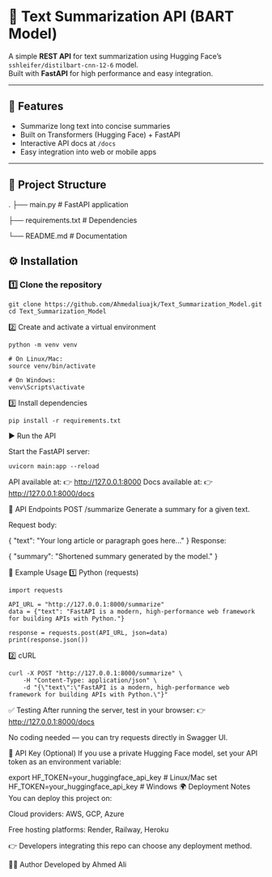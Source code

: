 # 📄 Text Summarization API (BART Model)

A simple **REST API** for text summarization using Hugging Face’s `sshleifer/distilbart-cnn-12-6` model.  
Built with **FastAPI** for high performance and easy integration.  

---

## 🚀 Features
- Summarize long text into concise summaries  
- Built on Transformers (Hugging Face) + FastAPI  
- Interactive API docs at `/docs`  
- Easy integration into web or mobile apps  

---

## 📂 Project Structure
.
├── main.py # FastAPI application


├── requirements.txt # Dependencies


└── README.md # Documentation



## ⚙️ Installation

### 1️⃣ Clone the repository

```
git clone https://github.com/Ahmedaliuajk/Text_Summarization_Model.git
cd Text_Summarization_Model

```
2️⃣ Create and activate a virtual environment

```
python -m venv venv

# On Linux/Mac:
source venv/bin/activate

# On Windows:
venv\Scripts\activate

```
3️⃣ Install dependencies

```
pip install -r requirements.txt
```

▶️ Run the API

Start the FastAPI server:

```
uvicorn main:app --reload

````
API available at: 👉 http://127.0.0.1:8000
Docs available at: 👉 http://127.0.0.1:8000/docs

📡 API Endpoints
POST /summarize
Generate a summary for a given text.

Request body:

{
  "text": "Your long article or paragraph goes here..."
}
Response:


{
  "summary": "Shortened summary generated by the model."
}


🧪 Example Usage
1️⃣ Python (requests)

```
import requests

API_URL = "http://127.0.0.1:8000/summarize"
data = {"text": "FastAPI is a modern, high-performance web framework for building APIs with Python."}

response = requests.post(API_URL, json=data)
print(response.json())

```
2️⃣ cURL

```
curl -X POST "http://127.0.0.1:8000/summarize" \
    -H "Content-Type: application/json" \
    -d "{\"text\":\"FastAPI is a modern, high-performance web framework for building APIs with Python.\"}"

```

✅ Testing
After running the server, test in your browser:
👉 http://127.0.0.1:8000/docs

No coding needed — you can try requests directly in Swagger UI.

🔑 API Key (Optional)
If you use a private Hugging Face model, set your API token as an environment variable:


export HF_TOKEN=your_huggingface_api_key   # Linux/Mac
set HF_TOKEN=your_huggingface_api_key      # Windows
🌍 Deployment Notes
You can deploy this project on:

Cloud providers: AWS, GCP, Azure

Free hosting platforms: Render, Railway, Heroku

👉 Developers integrating this repo can choose any deployment method.

👨‍💻 Author
Developed by Ahmed Ali
